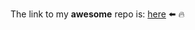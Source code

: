 The link to my **awesome** repo is: [here](https://github.com/patri-carrasco/geospatial-data-project) ⬅️ 🔥